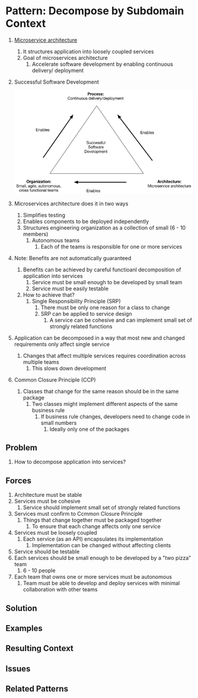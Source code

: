 # Pattern: Decompose by Subdomain Context #
1. [Microservice architecture](https://microservices.io/patterns/microservices.html)
	1. It structures application into loosely coupled services
	2. Goal of microservices architecture
		1. Accelerate software development by enabling continuous delivery/ deployment
2. Successful Software Development

	![successful_software_development.png](successful_software_development.png)
	
3. Microservices architecture does it in two ways
	1. Simplifies testing
	2. Enables components to be deployed independently
	3. Structures engineering organization as a collection of small (6 - 10 members)
		1. Autonomous teams
			1. Each of the teams is responsible for one or more services
4. Note: Benefits are not automatically guaranteed
	1. Benefits can be achieved by careful functioanl decomposition of application into services
		1. Service must be small enough to be developed by small team
		2. Service must be easily testable
	2. How to achieve that?
		1. Single Responsibility Principle (SRP)
			1. There must be only one reason for a class to change
			2. SRP can be applied to service design
				1. A service can be cohesive and can implement small set of strongly related functions
5. Application can be decomposed in a way that most new and changed requirements only affect single service
	1. Changes that affect multiple services requires coordination across multiple teams
		1. This slows down development
6. Common Closure Principle (CCP)
	1. Classes that change for the same reason should be in the same package
		1. Two classes might implement different aspects of the same business rule
			1. If business rule changes, developers need to change code in small numbers
				1. Ideally only one of the packages

## Problem ##
1. How to decompose application into services?

## Forces ##
1. Architecture must be stable
2. Services must be cohesive
	1. Service should implement small set of strongly related functions
3. Services must confirm to Ccmmon Closure Principle
	1. Things that change together must be packaged together
		1. To ensure that each change affects only one service
4. Services must be loosely coupled
	1. Each service (as an API) encapsulates its implementation
		1. Implementation can be changed without affecting clients
5. Service should be testable
6. Each services should be small enough to be developed by a "two pizza" team
	1. 6 - 10 people
7. Each team that owns one or more services must be autonomous
	1. Team must be able to develop and deploy services with minimal collaboration with other teams

## Solution ##
## Examples ##
## Resulting Context ##
## Issues ##
## Related Patterns ##